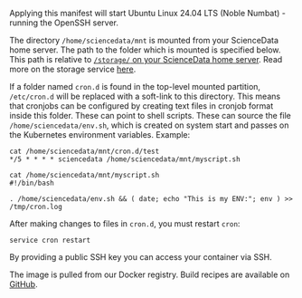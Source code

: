 Applying this manifest will start Ubuntu Linux 24.04 LTS (Noble Numbat) - running the OpenSSH server. 

The directory `/home/sciencedata/mnt` is mounted from your ScienceData home server. The path to the folder which is mounted is specified below. This path is relative to [`/storage/` on your ScienceData home server](/storage/). Read more on the storage service [here](https://sciencedata.dk/sites/developer/ManagingFiles/index#storage).

If a folder named `cron.d` is found in the top-level mounted partition, `/etc/cron.d` will be replaced  with a soft-link to this directory. This means that cronjobs can be configured by creating text files in cronjob format inside this folder. These can point to shell scripts. These can source the file `/home/sciencedata/env.sh`, which is created on system start and passes on the Kubernetes environment variables. Example:

```
cat /home/sciencedata/mnt/cron.d/test
*/5 * * * * sciencedata /home/sciencedata/mnt/myscript.sh
```

```
cat /home/sciencedata/mnt/myscript.sh
#!/bin/bash

. /home/sciencedata/env.sh && ( date; echo "This is my ENV:"; env ) >> /tmp/cron.log
```

After making changes to files in `cron.d`, you must restart `cron`:

```
service cron restart
```

By providing a public SSH key you can access your container via SSH.

The image is pulled from our Docker registry. Build recipes are available on [GitHub](https://github.com/deic-dk/sciencedata_images).
